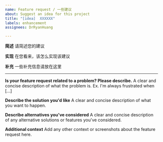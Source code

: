 ```yaml
---
name: Feature request / 一些建议
about: Suggest an idea for this project
title: "[idea]  XXXXXX"
labels: enhancement
assignees: DrRyanHuang

---
```


**简述**
请简述您的建议

**实现**
在您看来，该怎么实现该建议

**补充**
一些补充信息请放在这里


-------------
**Is your feature request related to a problem? Please describe.**
A clear and concise description of what the problem is. Ex. I'm always frustrated when [...]

**Describe the solution you'd like**
A clear and concise description of what you want to happen.

**Describe alternatives you've considered**
A clear and concise description of any alternative solutions or features you've considered.

**Additional context**
Add any other context or screenshots about the feature request here.
